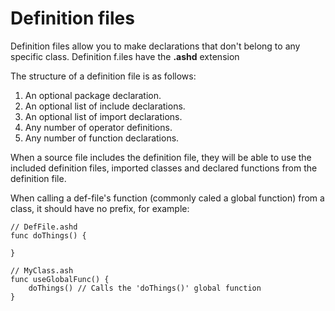 # Definition files
Definition files allow you to make declarations that don't belong to any specific class. Definition f.iles have the **.ashd** extension

The structure of a definition file is as follows:

1. An optional package declaration.
2. An optional list of include declarations.
3. An optional list of import declarations.
4. Any number of operator definitions.
5. Any number of function declarations.

When a source file includes the definition file, they will be able to use the included definition files, imported classes and declared functions from the definition file.

When calling a def-file's function (commonly caled a global function) from a class, it should have no prefix, for example:

```
// DefFile.ashd
func doThings() {

}

// MyClass.ash
func useGlobalFunc() {
	doThings() // Calls the 'doThings()' global function
}